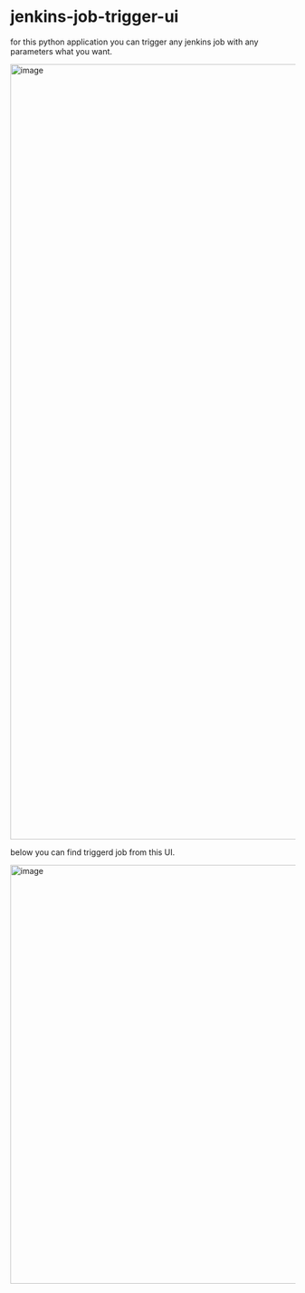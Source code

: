 # jenkins-job-trigger-ui

for this python application you can trigger any jenkins job with any parameters what you want.

<img width="1368" alt="image" src="https://github.com/user-attachments/assets/1e431f9f-e3e2-44fd-a1fe-f4d24facf326">

below you can find triggerd job from this UI.

<img width="739" alt="image" src="https://github.com/user-attachments/assets/cc052ab3-7e10-4b86-a092-e2892af8c1a6">
